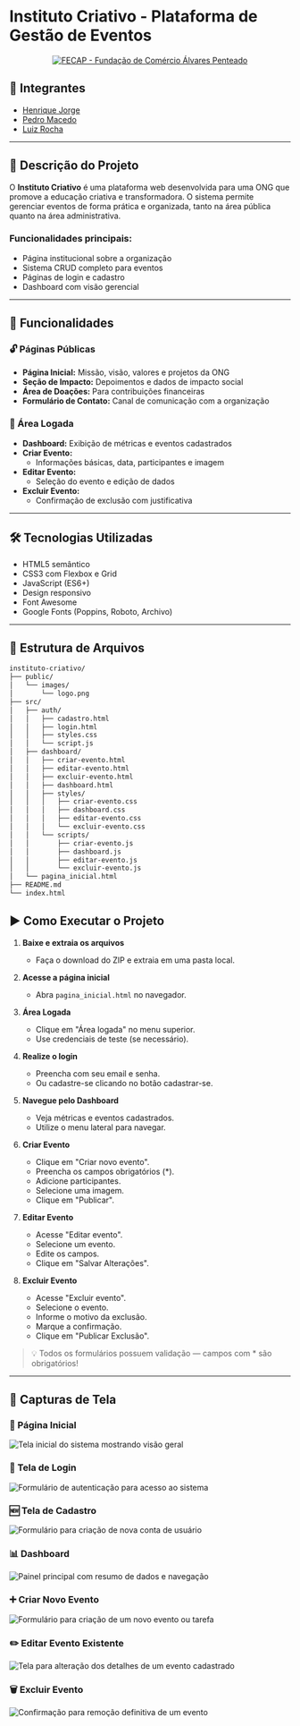 # Instituto Criativo - Plataforma de Gestão de Eventos

<p align="center">
  <a href="https://www.fecap.br/">
    <img src="https://encrypted-tbn0.gstatic.com/images?q=tbn:ANd9GcRhZPrRa89Kma0ZZogxm0pi-tCn_TLKeHGVxywp-LXAFGR3B1DPouAJYHgKZGV0XTEf4AE&usqp=CAU" alt="FECAP - Fundação de Comércio Álvares Penteado">
  </a>
</p>

## 👥 Integrantes

- [Henrique Jorge](https://www.linkedin.com/in/henrique-jorge-2b977726b/)
- [Pedro Macedo](https://www.linkedin.com/in/pedro-augusto-da-silva-macedo-9a0200187/)
- [Luiz Rocha](https://www.linkedin.com/in/luiz-eduardo-souza-rocha-09aab2321/)

---

## 📝 Descrição do Projeto

O **Instituto Criativo** é uma plataforma web desenvolvida para uma ONG que promove a educação criativa e transformadora. O sistema permite gerenciar eventos de forma prática e organizada, tanto na área pública quanto na área administrativa.

### Funcionalidades principais:

- Página institucional sobre a organização
- Sistema CRUD completo para eventos
- Páginas de login e cadastro
- Dashboard com visão gerencial

---

## 🚀 Funcionalidades

### 🔓 Páginas Públicas

- **Página Inicial:** Missão, visão, valores e projetos da ONG
- **Seção de Impacto:** Depoimentos e dados de impacto social
- **Área de Doações:** Para contribuições financeiras
- **Formulário de Contato:** Canal de comunicação com a organização

### 🔐 Área Logada

- **Dashboard:** Exibição de métricas e eventos cadastrados
- **Criar Evento:** 
  - Informações básicas, data, participantes e imagem
- **Editar Evento:** 
  - Seleção do evento e edição de dados
- **Excluir Evento:** 
  - Confirmação de exclusão com justificativa

---

## 🛠️ Tecnologias Utilizadas

- HTML5 semântico
- CSS3 com Flexbox e Grid
- JavaScript (ES6+)
- Design responsivo
- Font Awesome
- Google Fonts (Poppins, Roboto, Archivo)

---

## 📁 Estrutura de Arquivos

```txt
instituto-criativo/
├── public/
│   └── images/
│       └── logo.png
├── src/
│   ├── auth/
│   │   ├── cadastro.html
│   │   ├── login.html
│   │   ├── styles.css
│   │   └── script.js
│   ├── dashboard/
│   │   ├── criar-evento.html
│   │   ├── editar-evento.html
│   │   ├── excluir-evento.html
│   │   ├── dashboard.html
│   │   ├── styles/
│   │   │   ├── criar-evento.css
│   │   │   ├── dashboard.css
│   │   │   ├── editar-evento.css
│   │   │   └── excluir-evento.css
│   │   └── scripts/
│   │       ├── criar-evento.js
│   │       ├── dashboard.js
│   │       ├── editar-evento.js
│   │       └── excluir-evento.js
│   └── pagina_inicial.html
├── README.md
└── index.html
```
## ▶️ Como Executar o Projeto

1. **Baixe e extraia os arquivos**
   - Faça o download do ZIP e extraia em uma pasta local.

2. **Acesse a página inicial**
   - Abra `pagina_inicial.html` no navegador.

3. **Área Logada**
   - Clique em "Área logada" no menu superior.
   - Use credenciais de teste (se necessário).
   
4. **Realize o login**
   - Preencha com seu email e senha.
   - Ou cadastre-se clicando no botão cadastrar-se.
     
5. **Navegue pelo Dashboard**
   - Veja métricas e eventos cadastrados.
   - Utilize o menu lateral para navegar.

6. **Criar Evento**
   - Clique em "Criar novo evento".
   - Preencha os campos obrigatórios (*).
   - Adicione participantes.
   - Selecione uma imagem.
   - Clique em "Publicar".

7. **Editar Evento**
   - Acesse "Editar evento".
   - Selecione um evento.
   - Edite os campos.
   - Clique em "Salvar Alterações".

8. **Excluir Evento**
   - Acesse "Excluir evento".
   - Selecione o evento.
   - Informe o motivo da exclusão.
   - Marque a confirmação.
   - Clique em "Publicar Exclusão".

> 💡 Todos os formulários possuem validação — campos com * são obrigatórios!

---

## 📸 Capturas de Tela

### 🔑 Página Inicial  
![Tela inicial do sistema mostrando visão geral](Imagens/imagem1.png)

### 📝 Tela de Login  
![Formulário de autenticação para acesso ao sistema](Imagens/imagem2.png)

### 🆕 Tela de Cadastro  
![Formulário para criação de nova conta de usuário](Imagens/imagem3.png)

### 📊 Dashboard  
![Painel principal com resumo de dados e navegação](Imagens/imagem4.png)

### ➕ Criar Novo Evento  
![Formulário para criação de um novo evento ou tarefa](Imagens/imagem5.png)

### ✏️ Editar Evento Existente  
![Tela para alteração dos detalhes de um evento cadastrado](Imagens/imagem6.png)

### 🗑️ Excluir Evento  
![Confirmação para remoção definitiva de um evento](Imagens/imagem7.png)



